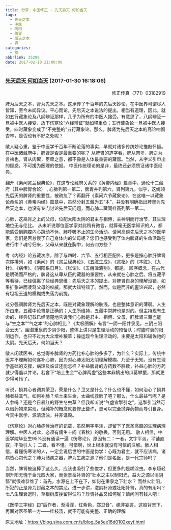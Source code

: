 ```yaml
---
title: 分享：中医修正 - 先天后天 何如当天
tags:
  - 先天之本
  - 中医
  - 阴阳
  - 脾胃
  - 后天之本
  - 肾
categories:
  - 摘
abbrlink: 25299
date: 2017-02-10 21:00:00
---
```

###  [先天后天 何如当天](https://blog.sina.com.cn/s/blog_5a5ee16d0102xeyf.html  "跳转至原文") (2017-01-30 16:18:06)

<p ALIGN="right"><font STYLE="BACKGroUnD-CoLor: #ffffff">修正传真（771）03182919</FONT></P>

脾为后天之本，肾为先天之本。这承传了千百年的先后天妙论，在中医界可谓尽人皆知，至今未闻异议。平心而论，先后天之本说法的提出，相当有道理，因此，就如五行藏象论及八纲辨证那样，几乎为所有的中医人接受。有意思了，八纲辨证一旦被中医人接受，放下伤寒论“六经辨证”就如释重负；五行藏象论一旦被中医人接受，四时藏象变成了“不完整的”五行藏象论。那么，脾肾为先后天之本的高论响彻杏林，是否也有不好之处呢？ 

敝人疑心重，鉴于中医学千百年不断沦落的事实，早就对诸多传统妙论推敲怀疑。在中医诸藏府中，脾肾是否是最重要的呢？ 从脾肾的造字看，脾从肉卑，脾之为言裨也，肾从肉臤，臣牵之意，都不像是人体最重要的藏器。当然，从字义引申出的疑惑，不可援为医理的依据。 中医传统理论的是非，最终还必须质证诸中医经典。  

翻开《素问灵兰秘典论》，在这专论藏府关系的《黄帝内经》篇章中，通论十二藏府（其中脾胃合论） , 心肺列第一第二，脾胃并列第六，肾列第九。似乎，这统领先后天的脾肾的重要性，被疏忽了？再翻开《素问六节藏象论》，在这唯一以藏象论命名的《黄帝内经》篇章中，虽然分封五藏为五“本”，并没有明确指出脾肾为先后天之本，也没有专门讨论先后天问题，而心肺二藏同样高列第一第二。

心肺，这鬲肓之上的父母，位配太阳太阴的君主与相傅，主神明而行治节，其生理地位无与伦比。 从未听说哪位医学家对此稍有微言，就算毫无医学知识的人，都能感受到胸腔内心跳动不休、肺呼吸不止的生命活动。请问高谈先后天之本的医学家，您们是否怠慢了自己身体内的父母呢？您们也感受到了体内脾肾的生命活动在进行中？魂兮归来，父母从来就在胸中，何去四方些？

考《内经》论五藏次序，除了与四时、六节、五行相匹配外，更多是按心肺肝脾肾次序排列，如《素问》的《灵兰秘典论》、《五脏生成》，《灵枢》的《本脏》、《九针》、《病传》、《阴阳系日月》、《胀论》、《五癃津液别》，都是。 顺序概念，在古代是明确而严格的，脾肾这从卑从臣的藏器的重要性，从来就在心肺之后。将五藏平等看待，已经偏离了些经典思维；先后天之本的提出，对脾肾自身的理解没错，如果扩张进而凌驾父母的权威，那就大错特错了。然而，似是而非的歪论兴起，必然有坦坦王道的模糊或失落为前提。

过分强调脾肾为先后天之本，既是对藏象理解的肤浅，也是整体意识的薄弱。人生所由来，五藏中论肾是正确的；人生所维持，五藏中崇脾也是对的。但主持现有生命的，经典记载已经清楚地告诉我们心肺是君主、相傅、父母，肝脾肾三藏岂能与“生之本”“气之本”的心肺相比？《太极图解》有言“一阴一阳井泉见，三阴三阳会云天”。幽潜重泉的少阴少阳，整体上讲只是生理活动的预备队；时盛时衰的阳明运作，也只不过为大众增补粮草；操运现今生理活动的，主要是太阳和辅佐祂的太阴。先天后天，何如当天？

敝人闲读医书，总觉得补脾肾的方药比补心肺的多多了，为什么？实际上，传统中医并不理解如何遂补心肺，因为对心肺太阳太阴理解模糊、乃至于无知。没有生理学基础的支撑，病理及临证还能怎样？补益脾肾的方药数不胜数，补益心肺的方药就少得羞以并论。若舍下“培土生金”“心脾两虚”这些本非嫡出的瓜葛攀援，那就更少得可怜了。

听说，损其心者调其荣卫，荣是什么？卫又是什么？什么也不懂，如何治心？损其肺者益其气，如何补肺？培土来生金，太曲线救肺了吧？那么，什么最益气呢？是人参吗？还是今日暴红的野生冬虫草？但我却听说“气虚宜掣引之”，这掣引当然可以借药物来实现，但纯补的概念就要修正些许，更可以完全抛弃药物而导引自身。今天中医学，源清流浊，并非诋毁。

《伤寒论》对心肺症候治疗的记载，虽然用字平淡，却留下了医圣高超的生理病理理解。中医人对此，必须有儒生十阅《春秋》的敬畏，否则无用。 敝人相信，中医学院毕业生95%没有通读一遍《伤寒论》，原因有二：一者，文字平淡，平铺直叙，不吸引人； 二者，看不懂。可惜啊，世上根本就没有可信的注解。敝人相信，看懂伤寒论的人，一定会说后世的中医是伪学：心既为君主，就不应该病，诸病皆心包代之？肺为储痰之器，脾为生痰之源？他们是名医，是一代宗师吗？

当然，脾肾被追捧了这么久，应该也吸引了些俊才，但更多的是糊涂虫。李东垣轻剂升阳无愧于金元四大家，而张景岳补肾的“壮水之主以制阳光，益火之源以消阴翳”就很难恭维了：首先，水源在上不在下，如何在重泉之下壮水？ 而益火壮阳，所犯的正是肾为封藏之本的禁忌。进一步讲，滋阴补肾或壮阳补肾，真的有用吗？七八生理衰退时，草根树皮挽留得住吗？珍贵补品又如何呢？请问问有钱人吧！

《医学三字经》曰“后作者，渐浸淫，红紫色，郑卫音”，绝非妄言。这般背景下，再面对医圣第一方——桂枝汤，就不可能有完整、正确的理解


原文地址：https://blog.sina.com.cn/s/blog_5a5ee16d0102xeyf.html